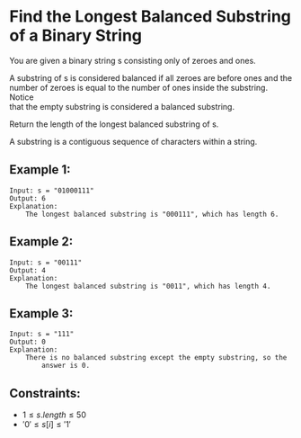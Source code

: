 # Find the Longest Balanced Substring of a Binary String

You are given a binary string s consisting only of zeroes and ones.

A substring of s is considered balanced if all zeroes are before ones and the  
number of zeroes is equal to the number of ones inside the substring. Notice  
that the empty substring is considered a balanced substring.

Return the length of the longest balanced substring of s.

A substring is a contiguous sequence of characters within a string.

 

## Example 1:

    Input: s = "01000111"
    Output: 6
    Explanation: 
        The longest balanced substring is "000111", which has length 6.

## Example 2:

    Input: s = "00111"
    Output: 4
    Explanation: 
        The longest balanced substring is "0011", which has length 4. 

## Example 3:

    Input: s = "111"
    Output: 0
    Explanation: 
        There is no balanced substring except the empty substring, so the  
            answer is 0.

 

## Constraints:

* $1 \le s.length \le 50$
* $'0' \le s[i] \le '1'$

